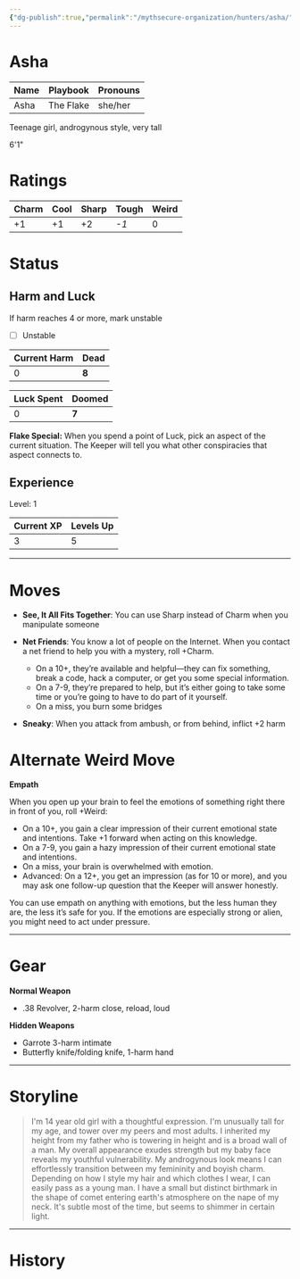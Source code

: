 ```yaml
---
{"dg-publish":true,"permalink":"/mythsecure-organization/hunters/asha/","created":"2024-05-28T11:32:02.000-04:00","updated":"2025-01-07T22:37:23.202-05:00"}
---
```



# Asha

| Name | Playbook  | Pronouns |
| ---- | --------- | -------- |
| Asha | The Flake | she/her  |

Teenage girl, androgynous style, very tall

6'1"

# Ratings

| Charm | Cool | Sharp | Tough | Weird |
| ----- | ---- | ----- | ----- | ----- |
| +1    | +1   | +2    | _-1_  | 0     |

# Status
## Harm and Luck
If harm reaches 4 or more, mark unstable

- [ ] Unstable

| Current Harm | Dead  |
| ------------ | ----- |
| 0            | **8** |


| Luck Spent | Doomed |
| ---------- | ------ |
| 0          | **7**  |

**Flake Special:** When you spend a point of Luck, pick an aspect of the current situation. The Keeper will tell you what other conspiracies that aspect connects to.

## Experience

Level: 1

| Current XP | Levels Up |
| ---------- | --------- |
| 3          | 5         |

---
# Moves

- **See, It All Fits Together**: You can use Sharp instead of Charm when you manipulate someone
- **Net Friends**: You know a lot of people on the Internet. When you contact a net friend to help you with a mystery, roll +Charm. 
	- On a 10+, they’re available and helpful—they can fix something, break a code, hack a computer, or get you some special information.
	- On a 7-9, they’re prepared to help, but it’s either going to take some time or you’re going to have to do part of it yourself. 
	- On a miss, you burn some bridges
	
- **Sneaky**: When you attack from ambush, or from behind, inflict +2 harm


# Alternate Weird Move
**Empath** 

When you open up your brain to feel the emotions of something right there in front of you, roll +Weird:
- On a 10+, you gain a clear impression of their current emotional state and intentions. Take +1 forward when acting on this knowledge.
- On a 7-9, you gain a hazy impression of their current emotional state and intentions.
- On a miss, your brain is overwhelmed with emotion. 
- Advanced: On a 12+, you get an impression (as for 10 or more), and you may ask one follow-up question that the Keeper will answer honestly. 

You can use empath on anything with emotions, but the less human they are, the less it’s safe for you. If the emotions are especially strong or alien, you might need to act under pressure.


---
# Gear

**Normal Weapon**
- .38 Revolver, 2-harm close, reload, loud

**Hidden Weapons**
- Garrote 3-harm intimate
- Butterfly knife/folding knife, 1-harm hand


--- 
# Storyline

> I'm 14 year old girl with a thoughtful expression. I'm unusually tall for my age, and tower over my peers and most adults. I inherited my height from my father who is towering in height and is a broad wall of a man. My overall appearance exudes strength but my baby face reveals my youthful vulnerability. My androgynous look means I can effortlessly transition between my femininity and boyish charm. Depending on how I style my hair and which clothes I wear, I can easily pass as a young man. I have a small but distinct birthmark in the shape of comet entering earth's atmosphere on the nape of my neck. It's subtle most of the time, but seems to shimmer in certain light.




---

# History